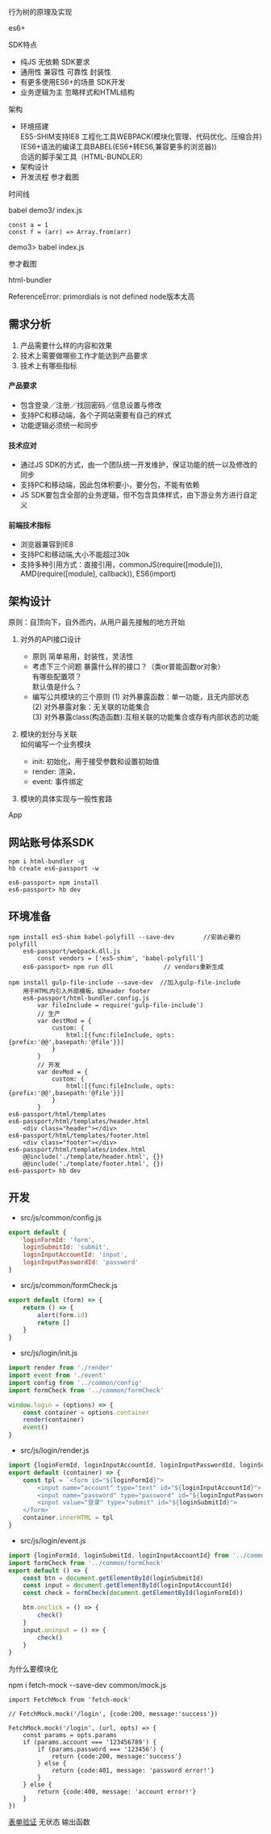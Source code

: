 行为树的原理及实现


es6+


SDK特点
- 纯JS 无依赖
SDK要求
- 通用性 兼容性 可靠性 封装性
- 有更多使用ES6+的场景
SDK开发
- 业务逻辑为主 忽略样式和HTML结构

架构
- 环境搭建        
        ES5-SHIM支持IE8
        工程化工具WEBPACK(模块化管理、代码优化、压缩合并)(ES6+语法的编译工具BABEL(ES6+转ES6,兼容更多的浏览器))        
        合适的脚手架工具（HTML-BUNDLER）
- 架构设计
- 开发流程
参才截图

时间线

babel
demo3/
index.js
```
const a = 1
const f = (arr) => Array.from(arr)
```
demo3> babel index.js

参才截图

html-bundler

ReferenceError: primordials is not defined
node版本太高


## 需求分析
1. 产品需要什么样的内容和效果
2. 技术上需要做哪些工作才能达到产品要求
3. 技术上有哪些指标

#### 产品要求
- 包含登录／注册／找回密码／信息设置与修改
- 支持PC和移动端，各个子网站需要有自己的样式
- 功能逻辑必须统一和同步

#### 技术应对
- 通过JS SDK的方式，由一个团队统一开发维护，保证功能的统一以及修改的同步
- 支持PC和移动端，因此包体积要小，要分包，不能有依赖
- JS SDK要包含全部的业务逻辑，但不包含具体样式，由下游业务方进行自定义

#### 前端技术指标
- 浏览器兼容到IE8
- 支持PC和移动端,大小不能超过30k
- 支持多种引用方式：直接引用，commonJS(require([module])), AMD(require([module], callback)), ES6(import)


## 架构设计
原则：自顶向下，自外而内，从用户最先接触的地方开始

1. 对外的API接口设计
    - 原则
        简单易用，封装性，灵活性
    - 考虑下三个问题
        暴露什么样的接口？（类or普能函数or对象）<br>
        有哪些配置项？<br>
        默认值是什么？<br>
    - 编写公共模块的三个原则
        (1) 对外暴露函数：单一功能，且无内部状态<br>
        (2) 对外暴露对象：无关联的功能集合<br>
        (3) 对外暴露class(构造函数):互相关联的功能集合或存有内部状态的功能<br>
2. 模块的划分与关联<br>
<img :src="$withBase('/images/solution-01.png')"><br>
    如何编写一个业务模块
    - init: 初始化，用于接受参数和设置初始值
    - render: 渲染，
    - event: 事件绑定

3. 模块的具体实现与一般性套路



App





## 网站账号体系SDK
```
npm i html-bundler -g
hb create es6-passport -w

es6-passport> npm install
es6-passport> hb dev
```

## 环境准备
```
npm install es5-shim babel-polyfill --save-dev        //安装必要的polyfill
    es6-passport/webpack.dll.js
        const vendors = ['es5-shim', 'babel-polyfill']
    es6-passport> npm run dll              // vendors重新生成

npm install gulp-file-include --save-dev  //加入gulp-file-include
    用于HTML内引入外部模板，如header footer
    es6-passport/html-bundler.config.js
        var fileInclude = require('gulp-file-include')
        // 生产
        var destMod = {
            custom: {
                html:[{func:fileInclude, opts:{prefix:'@@',basepath:'@file'}}]
            }
        }
        // 开发
        var devMod = {
            custom: {
                html:[{func:fileInclude, opts:{prefix:'@@',basepath:'@file'}}]
            }
        }
es6-passport/html/templates
es6-passport/html/templates/header.html
    <div class="header"></div>
es6-passport/html/templates/footer.html
    <div class="footer"></div>
es6-passport/html/templates/index.html
    @@include('./template/header.html', {})
    @@include('./template/footer.html', {})
es6-passport> hb dev
```

## 开发
- src/js/common/config.js
```js
export default {
    loginFormId: 'form',
    loginSubmitId: 'submit',
    loginInputAccountId: 'input',
    loginInputPasswordId: 'password'
}
```
- src/js/common/formCheck.js
```js
export default (form) => {
    return () => {
        alert(form.id)
        return []
    }
}
```
- src/js/login/init.js
```js
import render from './render'
import event from './event'
import config from '../common/config'
import formCheck from '../common/formCheck'

window.login = (options) => {
    const container = options.container
    render(container)
    event()
}
```
- src/js/login/render.js
```js
import {loginFormId, loginInputAccountId, loginInputPasswordId, loginSubmitId} from '../common/config'
export default (container) => {
    const tpl = `<form id="${loginFormId}">
        <input name="account" type="text" id="${loginInputAccountId}">
        <input name="password" type="password" id="${loginInputPasswordId}">
        <input value="登录" type="submit" id="${loginSubmitId}">
    </form>`
    container.innerHTML = tpl
}
```
- src/js/login/event.js
```js
import {loginFormId, loginSubmitId, loginInputAccountId} from '../common/config'
import formCheck from '../common/formCheck'
export default () => {
    const btn = document.getElementById(loginSubmitId)
    const input = document.getElementById(loginInputAccountId)
    const check = formCheck(document.getElementById(loginFormId))

    btn.onclick = () => {
        check()
    }
    input.oninput = () => {
        check()
    }
}
```


为什么要模块化



npm i fetch-mock --save-dev
common/mock.js
```
import FetchMock from 'fetch-mock'

// FetchMock.mock('/login', {code:200, message:'success'})

FetchMock.mock('/login', (url, opts) => {
    const params = opts.params
    if (params.account === '123456789') {
        if (params.password === '123456') {
            return {code:200, message:'success'}
        } else {
            return {code:401, message: 'password error!'}
        }
    } else {
        return {code:400, message: 'account error!'}
    }
})
```



[表单验证](/scene)
无状态 输出函数







